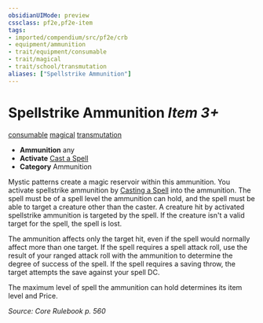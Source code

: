 ```yaml
---
obsidianUIMode: preview
cssclass: pf2e,pf2e-item
tags:
- imported/compendium/src/pf2e/crb
- equipment/ammunition
- trait/equipment/consumable
- trait/magical
- trait/school/transmutation
aliases: ["Spellstrike Ammunition"]
---
```

# Spellstrike Ammunition *Item 3+*  
[consumable](consumable.md)  [magical](magical.md)  [transmutation](transmutation.md)  

- **Ammunition** any
- **Activate** [Cast a Spell](cast-a-spell.md)
- **Category** Ammunition

Mystic patterns create a magic reservoir within this ammunition. You activate spellstrike ammunition by [Casting a Spell](cast-a-spell.md) into the ammunition. The spell must be of a spell level the ammunition can hold, and the spell must be able to target a creature other than the caster. A creature hit by activated spellstrike ammunition is targeted by the spell. If the creature isn't a valid target for the spell, the spell is lost.

The ammunition affects only the target hit, even if the spell would normally affect more than one target. If the spell requires a spell attack roll, use the result of your ranged attack roll with the ammunition to determine the degree of success of the spell. If the spell requires a saving throw, the target attempts the save against your spell DC.

The maximum level of spell the ammunition can hold determines its item level and Price.

*Source: Core Rulebook p. 560*